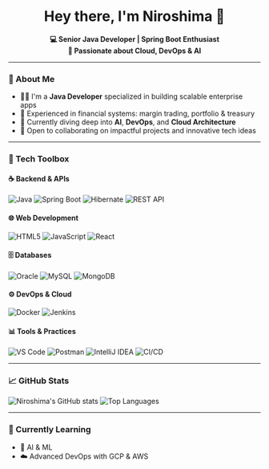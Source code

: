 <h1 align="center">Hey there, I'm Niroshima 👋</h1>

<p align="center">
  <b>💻 Senior Java Developer | Spring Boot Enthusiast</b><br>
  <b>🌱 Passionate about Cloud, DevOps & AI</b>
</p>

---

### 🚀 About Me
- 👨‍💻 I'm a **Java Developer** specialized in building scalable enterprise apps
- 🏦 Experienced in financial systems: margin trading, portfolio & treasury
- 🌱 Currently diving deep into **AI**, **DevOps**, and **Cloud Architecture**
- 🤝 Open to collaborating on impactful projects and innovative tech ideas

---

### 🧰 Tech Toolbox

#### ☕ Backend & APIs
![Java](https://img.shields.io/badge/Java-ED8B00?style=for-the-badge)
![Spring Boot](https://img.shields.io/badge/Spring_Boot-6DB33F?style=for-the-badge&logo)
![Hibernate](https://img.shields.io/badge/Hibernate-59666C?style=for-the-badge&logo)
![REST API](https://img.shields.io/badge/REST-API-FF6F61?style=for-the-badge)

#### 🌐 Web Development
![HTML5](https://img.shields.io/badge/HTML5-E34F26?style=for-the-badge&logo=html5&logoColor=white)
![JavaScript](https://img.shields.io/badge/JavaScript-F7DF1E?style=for-the-badge&logo=javascript&logoColor=black)
![React](https://img.shields.io/badge/React-61DAFB?style=for-the-badge&logo=react&logoColor=black)

#### 🗄️ Databases
![Oracle](https://img.shields.io/badge/Oracle-F80000?style=for-the-badge)
![MySQL](https://img.shields.io/badge/MySQL-005C84?style=for-the-badge)
![MongoDB](https://img.shields.io/badge/MongoDB-47A248?style=for-the-badge)

#### ⚙️ DevOps & Cloud
![Docker](https://img.shields.io/badge/Docker-2496ED?style=for-the-badge)
![Jenkins](https://img.shields.io/badge/Jenkins-D24939?style=for-the-badge)


#### 📊 Tools & Practices
![VS Code](https://img.shields.io/badge/VS%20Code-007ACC?style=for-the-badge)
![Postman](https://img.shields.io/badge/Postman-FF6C37?style=for-the-badge)
![IntelliJ IDEA](https://img.shields.io/badge/IntelliJ-000000?style=for-the-badge&logo=intellij-idea)
![CI/CD](https://img.shields.io/badge/CI%2FCD-20C997?style=for-the-badge)

---

### 📈 GitHub Stats

![Niroshima's GitHub stats](https://github-readme-stats.vercel.app/api?username=Niroshima&show_icons=true&theme=dark)
![Top Languages](https://github-readme-stats.vercel.app/api/top-langs/?username=Niroshima&layout=compact&theme=dark)

---

### 🌱 Currently Learning
- 🔬 AI & ML
- ☁️ Advanced DevOps with GCP & AWS
<!--
---

### 📫 Connect with Me
- 🌐 [Portfolio Website](https://your-portfolio.vercel.app)
- 📧 Email: niroshima@example.com
- 💼 [LinkedIn](https://linkedin.com/in/your-profile) 

--- -->
